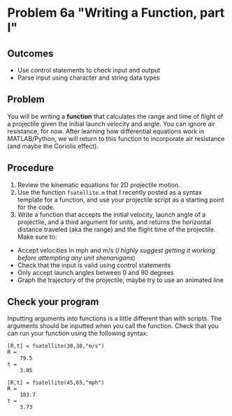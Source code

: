# Problem 6a "Writing a Function, part I"
## Outcomes
- Use control statements to check input and output
- Parse input using character and string data types

## Problem 
You will be writing a **function** that calculates the range and time of flight of a projectile given the initial launch velocity and angle. You can ignore air resistance, for now. After learning how differential equations work in MATLAB/Python, we will return to this function to incorporate air resistance (and maybe the Coriolis effect).
## Procedure
1.  Review the kinematic equations for 2D projectile motion.
1.  Use the function `fsatellite.m` that I recently posted as a syntax template for a function, and use your projectile script as a starting point for the code. 
1.  Write a function that accepts the initial velocity, launch angle of a projectile, and a third argument for units, and returns the
horizontal distance traveled (aka the range) and the flight time of the projectile. Make sure to:
 * Accept velocities in mph and m/s (*I highly suggest getting it working before attempting any unit shenanigans*)
 * Check that the input is valid using control statements
 * Only accept launch angles between 0 and 90 degrees
 * Graph the trajectory of the projectile, maybe try to use an animated line
## Check your program
Inputting arguments into functions is a little different than with scripts. The arguments should be inputted when you call the function. Check that you can run your function using the following syntax:
```
[R,t] = fsatellite(30,30,"m/s")
R =
    79.5 
t =
    3.05
```
```
[R,t] = fsatellite(45,65,"mph")
R =
    103.7 
t =
    3.73
```


